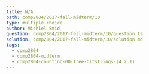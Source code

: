```yaml
---
title: N/A
path: comp2804/2017-fall-midterm/10
type: multiple-choice
author: Michiel Smid
question: comp2804/2017-fall-midterm/10/question.ts
solution: comp2804/2017-fall-midterm/10/solution.md
tags:
  - comp2804
  - comp2804-midterm
  - comp2804-counting-00-free-bitstrings-(4.2.1)
---
```

